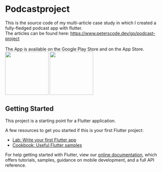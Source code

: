 # Podcastproject

This is the source code of my multi-article case study in which I created a fully-fledged podcast app with flutter. </br>
The articles can be found here: https://www.peterscode.dev/go/podcast-project </br></br>
The App is available on the Google Play Store and on the App Store.</br>
<img src="https://upload.wikimedia.org/wikipedia/commons/thumb/7/78/Google_Play_Store_badge_EN.svg/2000px-Google_Play_Store_badge_EN.svg.png" width="140">
<img src="https://upload.wikimedia.org/wikipedia/commons/thumb/3/3c/Download_on_the_App_Store_Badge.svg/1200px-Download_on_the_App_Store_Badge.svg.png" width="140">

## Getting Started

This project is a starting point for a Flutter application.

A few resources to get you started if this is your first Flutter project:

- [Lab: Write your first Flutter app](https://flutter.dev/docs/get-started/codelab)
- [Cookbook: Useful Flutter samples](https://flutter.dev/docs/cookbook)

For help getting started with Flutter, view our
[online documentation](https://flutter.dev/docs), which offers tutorials,
samples, guidance on mobile development, and a full API reference.
